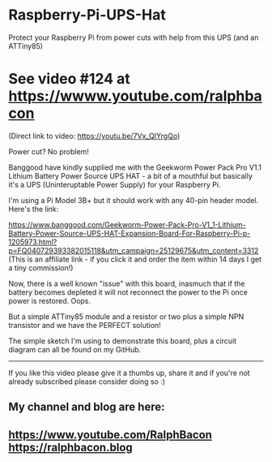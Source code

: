 # Raspberry-Pi-UPS-Hat
Protect your Raspberry Pi from power cuts with help from this UPS (and an ATTiny85)

# See video #124 at https://wwww.youtube.com/ralphbacon  
(Direct link to video: https://youtu.be/7Vx_QIYrgQo)  

Power cut? No problem!

Banggood have kindly supplied me with the Geekworm Power Pack Pro V1.1 Lithium Battery Power Source UPS HAT - a bit of a mouthful but basically it's a UPS (Uninteruptable Power Supply) for your Raspberry Pi.

I'm using a Pi Model 3B+ but it should work with any 40-pin header model. Here's the link:

https://www.banggood.com/Geekworm-Power-Pack-Pro-V1_1-Lithium-Battery-Power-Source-UPS-HAT-Expansion-Board-For-Raspberry-Pi-p-1205973.html?p=FQ040729393382015118&utm_campaign=25129675&utm_content=3312  
(This is an affiliate link - if you click it and order the item within 14 days I get a tiny commission!)

Now, there is a well known "issue" with this board, inasmuch that if the battery becomes depleted it will not reconnect the power to the Pi once power is restored. Oops.

But a simple ATTiny85 module and a resistor or two plus a simple NPN transistor and we have the PERFECT solution!

The simple sketch I'm using to demonstrate this board, plus a circuit diagram can all be found on my GitHub.

---

If you like this video please give it a thumbs up, share it and if you're not already subscribed please consider doing so :)

My channel and blog are here:  
------------------------------------------------------------------  
https://www.youtube.com/RalphBacon  
https://ralphbacon.blog  
------------------------------------------------------------------




